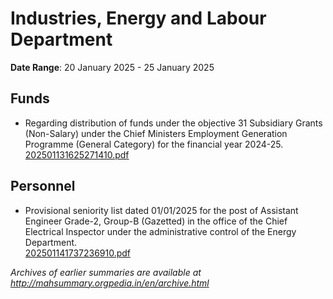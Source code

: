 # Industries, Energy and Labour Department

**Date Range**: 20 January 2025 - 25 January 2025


## Funds
- Regarding distribution of funds under the objective 31  Subsidiary Grants (Non-Salary) under the Chief Ministers Employment Generation Programme (General Category) for the financial year 2024-25.\
  [202501131625271410.pdf](https://gr.maharashtra.gov.in/Site/Upload/Government%20Resolutions/English/202501131625271410.pdf)

## Personnel
- Provisional seniority list dated 01/01/2025 for the post of Assistant Engineer Grade-2, Group-B (Gazetted) in the office of the Chief Electrical Inspector under the administrative control of the Energy Department.\
  [202501141737236910.pdf](https://gr.maharashtra.gov.in/Site/Upload/Government%20Resolutions/English/202501141737236910.pdf)


*Archives of earlier summaries are available at http://mahsummary.orgpedia.in/en/archive.html*